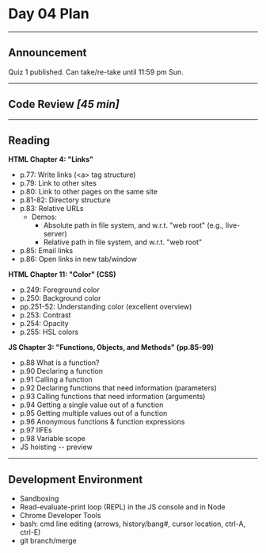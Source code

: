 # Day 04 Plan
---
## Announcement

Quiz 1 published. Can take/re-take until 11:59 pm Sun.

---
## Code Review *[45 min]*
---
## Reading

**HTML Chapter 4: "Links"**
- p.77: Write links (\<a\> tag structure)
- p.79: Link to other sites
- p.80: Link to other pages on the same site
- p.81-82: Directory structure
- p.83: Relative URLs
  - Demos:
    - Absolute path in file system, and w.r.t. "web root" (e.g., live-server)
    - Relative path in file system, and w.r.t. "web root"
- p.85: Email links
- p.86: Open links in new tab/window

**HTML Chapter 11: "Color" (CSS)**
- p.249: Foreground color
- p.250: Background color
- pp.251-52: Understanding color (excellent overview)
- p.253: Contrast
- p.254: Opacity
- p.255: HSL colors

**JS Chapter 3: "Functions, Objects, and Methods" (pp.85-99)**
- p.88 	What is a function?
- p.90 	Declaring a function
- p.91 	Calling a function
- p.92 	Declaring functions that need information (parameters)
- p.93 	Calling functions that need information (arguments)
- p.94 	Getting a single value out of a function
- p.95 	Getting multiple values out of a function
- p.96 	Anonymous functions & function expressions
- p.97 	IIFEs
- p.98 	Variable scope
- JS hoisting -- preview

---
## Development Environment
- Sandboxing
- Read-evaluate-print loop (REPL) in the JS console and in Node
- Chrome Developer Tools
- bash: cmd line editing (arrows, history/bang#, cursor location, ctrl-A, ctrl-E)
- git branch/merge
